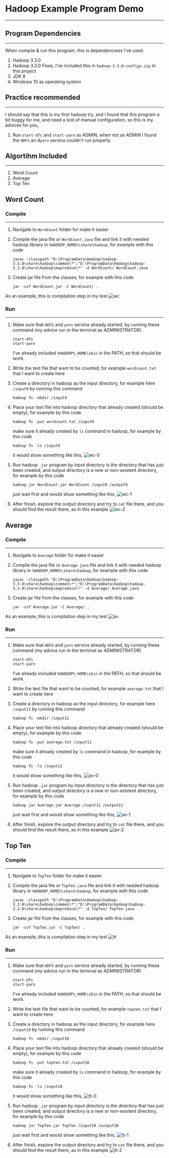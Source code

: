 # Hadoop Example Program Demo

-------

## Program Dependencies

-------
When compile & run this program, this is dependenciees I've used:

1. Hadoop 3.3.0
2. Hadoop 3.3.0 Fixes, I've included this in `hadoop-3.3.0-configs.zip` in this project
3. JDK 8
4. Windows 10 as operating system

## Practice recommended

-------
I should say that this is my first hadoop try, and I found that this program a bit buggy for me, and need a loot of manual configuration, so this is my advices for you,

1. Run `start-dfs` and `start-yarn` as ADMIN, when not as ADMIN I found the `HDFS` an d`yarn` service couldn't run properly.

## Algortihm Included

-------

1. Word Count
2. Average
3. Top Ten


## Word Count

### Compile

-------

1. Navigate to `WordCount` folder for make it easier
2. Compile the java file or `WordCount.java` file and link it with needed hadoop library in `%HADOOP_HOME%\share\hadoop`, for example with this code
    ```
    javac -classpath "D:\ProgramData\Hadoop\hadoop-3.3.0\share\hadoop\common\*";"D:\ProgramData\Hadoop\hadoop-3.3.0\share\hadoop\mapreduce\*" -d WordCount/ WordCount.java
    ```

3. Create jar file from the classes, for example with this code
    ```
    jar -cvf WordCount.jar -C WordCount/ .
    ```

As an example, this is compilation step in my test
![wc](docs/wordcount.png)


### Run

-------

1. Make sure that `HDFS` and `yarn` service already started, by running these command (my advice run in the terminal as ADMINISTRATOR)
    ```
    start-dfs
    start-yarn
    ```

    I've already included `%HADOOP%_HOME\sbin` in the PATH, so that should be work.

2. Write the text file that want to be counted, for example `wordcount.txt` that I want to create here
3. Create a directory in hadoop as the input directory, for example here `/input9` by running this command
    ```
    hadoop fs -mkdir /input9
    ```

4. Place your text file into hadoop directory that already created (should be empty), for example by this code
    ```
    hadoop fs -put wordcount.txt /input9
    ```

    make sure it already created by `ls` command in hadoop, for example by this code
    ```
    hadoop fs -ls /input9
    ```

    it would show something like this,
    ![wc-0](docs/wordcount-0.png)

5. Run hadoop `.jar` program by input directory is the directory that has just been created, and output directory is a new or non-existent directory, for example by this code
    ```
    hadoop jar WordCount.jar WordCount /input9 /output9
    ```

    just wait first and would show something like this,
    ![wc-1](docs/wordcount-1.png)

6. After finish, explore the output directory and try to `cat` file there, and you should find the result there, as in this example
    ![wc-2](docs/wordcount-2.png) 


## Average

### Compile

-------

1. Navigate to `Average` folder for make it easier
2. Compile the java file or `Average.java` file and link it with needed hadoop library in `%HADOOP_HOME%\share\hadoop`, for example with this code
    ```
    javac -classpath "D:\ProgramData\Hadoop\hadoop-3.3.0\share\hadoop\common\*";"D:\ProgramData\Hadoop\hadoop-3.3.0\share\hadoop\mapreduce\*" -d Average/ Average.java
    ```

3. Create jar file from the classes, for example with this code
    ```
    jar -cvf Average.jar -C Average/ .
    ```

As an example, this is compilation step in my test
![av](docs/average.png)

### Run

-------

1. Make sure that `HDFS` and `yarn` service already started, by running these command (my advice run in the terminal as ADMINISTRATOR)
    ```
    start-dfs
    start-yarn
    ```

    I've already included `%HADOOP%_HOME\sbin` in the PATH, so that should be work.

2. Write the text file that want to be counted, for example `average.txt` that I want to create here
3. Create a directory in hadoop as the input directory, for example here `/input11` by running this command
    ```
    hadoop fs -mkdir /input11
    ```

4. Place your text file into hadoop directory that already created (should be empty), for example by this code
    ```
    hadoop fs -put average.txt /input11
    ```

    make sure it already created by `ls` command in hadoop, for example by this code
    ```
    hadoop fs -ls /input11
    ```

    it would show something like this,
    ![av-0](docs/average-0.png)

5. Run hadoop `.jar` program by input directory is the directory that has just been created, and output directory is a new or non-existent directory, for example by this code
    ```
    hadoop jar Average.jar Average /input11 /output11
    ```

    just wait first and would show something like this,
    ![av-1](docs/average-1.png)

6. After finish, explore the output directory and try to `cat` file there, and you should find the result there, as in this example
   ![av-2](docs/average-2.png) 

## Top Ten

### Compile

-------

1. Navigate to `TopTen` folder for make it easier
2. Compile the java file or `TopTen.java` file and link it with needed hadoop library in `%HADOOP_HOME%\share\hadoop`, for example with this code
    ```
    javac -classpath "D:\ProgramData\Hadoop\hadoop-3.3.0\share\hadoop\common\*";"D:\ProgramData\Hadoop\hadoop-3.3.0\share\hadoop\mapreduce\*" -d TopTen/ TopTen.java
    ```

3. Create jar file from the classes, for example with this code
    ```
    jar -cvf TopTen.jar -C TopTen/ .
    ```

As an example, this is compilation step in my test
![tt](docs/topten.png)

### Run

-------

1. Make sure that `HDFS` and `yarn` service already started, by running these command (my advice run in the terminal as ADMINISTRATOR)
    ```
    start-dfs
    start-yarn
    ```

    I've already included `%HADOOP%_HOME\sbin` in the PATH, so that should be work.

2. Write the text file that want to be counted, for example `topten.txt` that I want to create here
3. Create a directory in hadoop as the input directory, for example here `/input10` by running this command
    ```
    hadoop fs -mkdir /input10
    ```

4. Place your text file into hadoop directory that already created (should be empty), for example by this code
    ```
    hadoop fs -put topten.txt /input10
    ```

    make sure it already created by `ls` command in hadoop, for example by this code
    ```
    hadoop fs -ls /input10
    ```

    it would show something like this,
    ![tt-0](docs/topten-0.png)

5. Run hadoop `.jar` program by input directory is the directory that has just been created, and output directory is a new or non-existent directory, for example by this code
    ```
    hadoop jar TopTen.jar TopTen /input10 /output10
    ```

    just wait first and would show something like this,
    ![tt-1](docs/topten-1.png)

6. After finish, explore the output directory and try to `cat` file there, and you should find the result there, as in this example
   ![tt-2](docs/topten-2.png) 